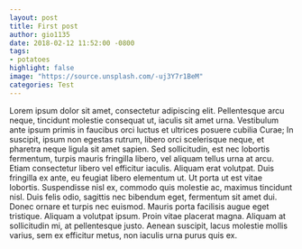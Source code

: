 ```yaml
---
layout: post
title: First post
author: gio1135
date: 2018-02-12 11:52:00 -0800
tags:
- potatoes
highlight: false
image: "https://source.unsplash.com/-uj3Y7r1BeM"
categories: Test
---
```

Lorem ipsum dolor sit amet, consectetur adipiscing elit. Pellentesque arcu neque,
tincidunt molestie consequat ut, iaculis sit amet urna. Vestibulum ante ipsum primis
in faucibus orci luctus et ultrices posuere cubilia Curae; In suscipit, ipsum non
egestas rutrum, libero orci scelerisque neque, et pharetra neque ligula sit amet
sapien. Sed sollicitudin, est nec lobortis fermentum, turpis mauris fringilla libero,
vel aliquam tellus urna at arcu. Etiam consectetur libero vel efficitur iaculis.
Aliquam erat volutpat. Duis fringilla ex ante, eu feugiat libero elementum ut. Ut
porta ut est vitae lobortis. Suspendisse nisl ex, commodo quis molestie ac, maximus
tincidunt nisl. Duis felis odio, sagittis nec bibendum eget, fermentum sit amet dui.
Donec ornare et turpis nec euismod. Mauris porta facilisis augue eget tristique.
Aliquam a volutpat ipsum. Proin vitae placerat magna. Aliquam at sollicitudin mi,
at pellentesque justo. Aenean suscipit, lacus molestie mollis varius, sem ex efficitur
metus, non iaculis urna purus quis ex.